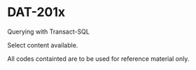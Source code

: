 # DAT-201x

Querying with Transact-SQL

Select content available. 

All codes containted are to be used for reference material only. 
